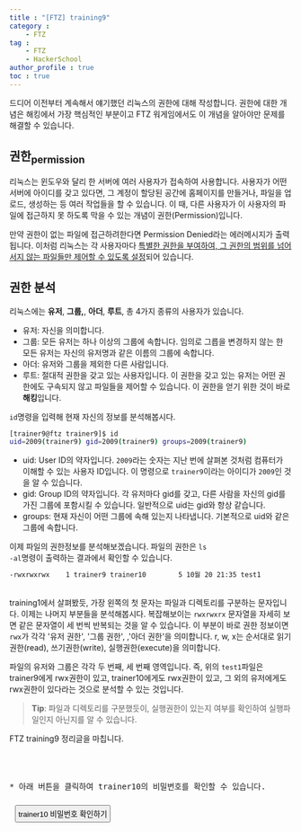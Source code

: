 ```yaml
---
title : "[FTZ] training9"
category : 
    - FTZ
tag : 
    - FTZ
    - HackerSchool
author_profile : true
toc : true
---
```


드디어 이전부터 계속해서 얘기했던 리눅스의 권한에 대해 작성합니다. 권한에 대한 개념은 해킹에서 가장 핵심적인 부분이고 FTZ 워게임에서도 이 개념을 알아야만 문제를 해결할 수 있습니다.


## 권한<sub>permission
리눅스는 윈도우와 달리 한 서버에 여러 사용자가 접속하여 사용합니다. 사용자가 어떤 서버에 아이디를 갖고 있다면, 그 계정이 할당된 공간에 홈페이지를 만들거나, 파일을 업로드, 생성하는 등 여러 작업들을 할 수 있습니다. 이 때, 다른 사용자가 이 사용자의 파일에 접근하지 못 하도록 막을 수 있는 개념이 권한(Permission)입니다. 

만약 권한이 없는 파일에 접근하려한다면 Permission Denied라는 에러메시지가 출력됩니다. 이처럼 리눅스는 각 사용자마다 <u>특별한 권한을 부여하여, 그 권한의 범위를 넘어서지 않는 파일들만 제어할 수 있도록 설정</u>되어 있습니다.

## 권한 분석
리눅스에는 **유저**, **그룹,**, **아더**, **루트**, 총 4가지 종류의 사용자가 있습니다. 
* 유저: 자신을 의미합니다. 
* 그룹: 모든 유저는 하나 이상의 그룹에 속합니다. 임의로 그릅을 변경하지 않는 한 모든 유저는 자신의 유저명과 같은 이름의 그룹에 속합니다.
* 아더: 유저와 그룹을 제외한 다른 사람입니다.
* 루트: 절대적 권한을 갖고 있는 사용자입니다. 이 권한을 갖고 있는 유저는 어떤 권한에도 구속되지 않고 파일들을 제어할 수 있습니다. 이 권한을 얻기 위한 것이 바로 **해킹**입니다.

<code>id</code>명령을 입력해 현재 자신의 정보를 분석해봅시다.

```sh
[trainer9@ftz trainer9]$ id
uid=2009(trainer9) gid=2009(trainer9) groups=2009(trainer9)
```

* uid: User ID의 약자입니다. <code>2009</code>라는 숫자는 지난 번에 살펴본 것처럼 컴퓨터가 이해할 수 있는 사용자 ID입니다. 이 명령으로 <code>trainer9</code>이라는 아이디가 <code>2009</code>인 것을 알 수 있습니다.
* gid: Group ID의 약자입니다. 각 유저마다 gid를 갖고, 다른 사람을 자신의 gid를 가진 그룹에 포함시킬 수 있습니다. 일반적으로 uid는 gid와 항상 같습니다.
* groups: 현재 자신이 어떤 그룹에 속해 있는지 나타냅니다. 기본적으로 uid와 같은 그룹에 속합니다.


이제 파일의 권한정보를 분석해보겠습니다. 파일의 권한은 <code>ls -al</code>명령이 출력하는 결과에서 확인할 수 있습니다.

```sh
-rwxrwxrwx    1 trainer9 trainer10        5 10월 20 21:35 test1
```
<br>
training1에서 살펴봤듯, 가장 왼쪽의 첫 문자는 파일과 디렉토리를 구분하는 문자입니다. 이제는 나머지 부분들을 분석해봅시다. 복잡해보이는 <code>rwxrwxrx</code> 문자열을 자세히 보면 같은 문자열이 세 번씩 반복되는 것을 알 수 있습니다. 이 부분이 바로 권한 정보이면 <code>rwx</code>가 각각 '유저 권한', '그룹 권한', ,'아더 권한'을 의미합니다. r, w, x는 순서대로 읽기권한(read), 쓰기권한(write), 실행권한(execute)을 의미합니다.

파일의 유저와 그룹은 각각 두 번째, 세 번째 영역입니다. 즉, 위의 <code>test1</code>파일은 trainer9에게 rwx권한이 있고, trainer10에게도 rwx권한이 있고, 그 외의 유저에게도 rwx권한이 있다라는 것으로 분석할 수 있는 것입니다.


> **Tip**: 파일과 디렉토리를 구분했듯이, 실행권한이 있는지 여부를 확인하여 실행파일인지 아닌지를 알 수 있습니다.






FTZ training9 정리글을 마칩니다. <br><br><br><br>




<pre>* 아래 버튼을 클릭하여 trainer10의 비밀번호를 확인할 수 있습니다.</pre>
<button type="button" onclick="myFunction()" id="btn" style="margin:10px;padding:4px">trainer10 비밀번호 확인하기</button>
<strong id="str"></strong>
<script>
function myFunction() { 
  document.getElementById("str").innerHTML = "best!";
}
</script>
